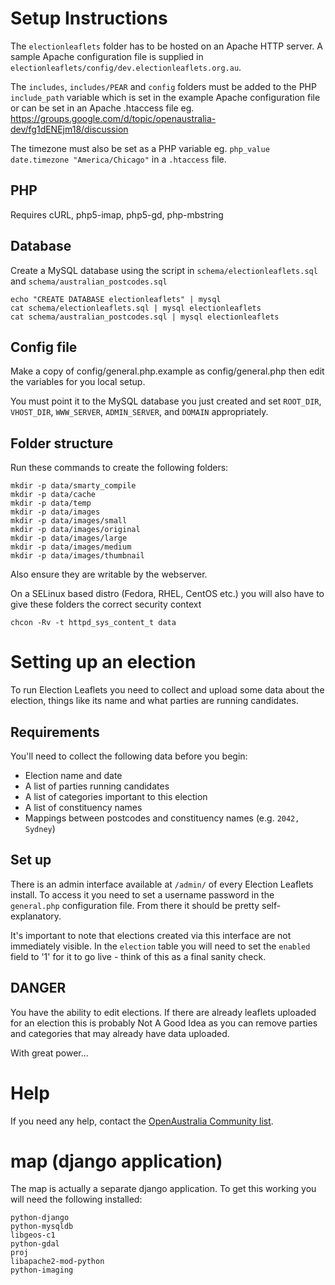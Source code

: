 Setup Instructions
==================

The `electionleaflets` folder has to be hosted on an Apache HTTP server. A
sample Apache configuration file is supplied in
`electionleaflets/config/dev.electionleaflets.org.au`.

The `includes`, `includes/PEAR` and `config` folders must be added to the
PHP `include_path` variable which is set in the example Apache configuration
file or can be set in an Apache .htaccess file
eg. https://groups.google.com/d/topic/openaustralia-dev/fg1dENEjm18/discussion

The timezone must also be set as a PHP variable eg.
`php_value date.timezone "America/Chicago"` in a `.htaccess` file.

PHP
---

Requires cURL, php5-imap, php5-gd, php-mbstring

Database
--------

Create a MySQL database using the script in `schema/electionleaflets.sql` and
`schema/australian_postcodes.sql`

    echo "CREATE DATABASE electionleaflets" | mysql
    cat schema/electionleaflets.sql | mysql electionleaflets
    cat schema/australian_postcodes.sql | mysql electionleaflets

Config file
-----------

Make a copy of config/general.php.example as config/general.php then edit the
variables for you local setup.

You must point it to the MySQL database you just created and set `ROOT_DIR`,
`VHOST_DIR`, `WWW_SERVER`, `ADMIN_SERVER`, and `DOMAIN` appropriately.

Folder structure
----------------

Run these commands to create the following folders:

    mkdir -p data/smarty_compile
    mkdir -p data/cache
    mkdir -p data/temp
    mkdir -p data/images
    mkdir -p data/images/small
    mkdir -p data/images/original
    mkdir -p data/images/large
    mkdir -p data/images/medium
    mkdir -p data/images/thumbnail

Also ensure they are writable by the webserver.

On a SELinux based distro (Fedora, RHEL, CentOS etc.) you will also have to
give these folders the correct security context

    chcon -Rv -t httpd_sys_content_t data

Setting up an election
======================

To run Election Leaflets you need to collect and upload some data about the
election, things like its name and what parties are running candidates.

Requirements
------------

You'll need to collect the following data before you begin:

* Election name and date
* A list of parties running candidates
* A list of categories important to this election
* A list of constituency names
* Mappings between postcodes and constituency names (e.g. `2042, Sydney`)

Set up
------

There is an admin interface available at `/admin/` of every Election Leaflets
install. To access it you need to set a username password in the `general.php`
configuration file. From there it should be pretty self-explanatory.

It's important to note that elections created via this interface are not
immediately visible. In the `election` table you will need to set the
`enabled` field to '1' for it to go live - think of this as a final sanity
check.

DANGER
------

You have the ability to edit elections. If there are already leaflets uploaded
for an election this is probably Not A Good Idea as you can remove parties and
categories that may already have data uploaded.

With great power...

Help
====

If you need any help, contact the
[OpenAustralia Community list](https://groups.google.com/group/openaustralia-dev).

map (django application)
========================

The map is actually a separate django application. To get this working you will
need the following installed:

    python-django
    python-mysqldb
    libgeos-c1
    python-gdal
    proj
    libapache2-mod-python
    python-imaging
